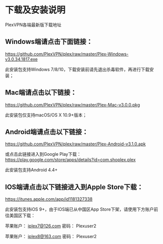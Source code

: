 # 下载及安装说明
PlexVPN各端最新版下载地址

## Windows端请点击下面链接：
https://github.com/PlexVPN/plex/raw/master/Plex-Windows-v3.0.34.1817.exe

此安装包支持Windows 7/8/10，下载安装前请先退出杀毒软件，再进行下载安装；

## Mac端请点击以下链接：
https://github.com/PlexVPN/plex/raw/master/Plex-Mac-v3.0.0.pkg

此安装包仅支持macOS/OS X 10.9+版本；

## Android端请点击以下链接：
https://github.com/PlexVPN/plex/raw/master/Plex-Android-v3.1.0.apk

或点击此链接进入到Google Play下载：
https://play.google.com/store/apps/details?id=com.shoplex.plex

此安装包支持Android 4.4+

## IOS端请点击以下链接进入到Apple Store下载：
https://itunes.apple.com/app/id1181327338

此安装包支持iOS 9+，由于IOS端已从中国区App Store下架，请使用下方账户前往美国区下载：

苹果账户： iplex7@126.com 密码： Plexuser2

苹果账户： iplex8@163.com 密码： Plexuser2
